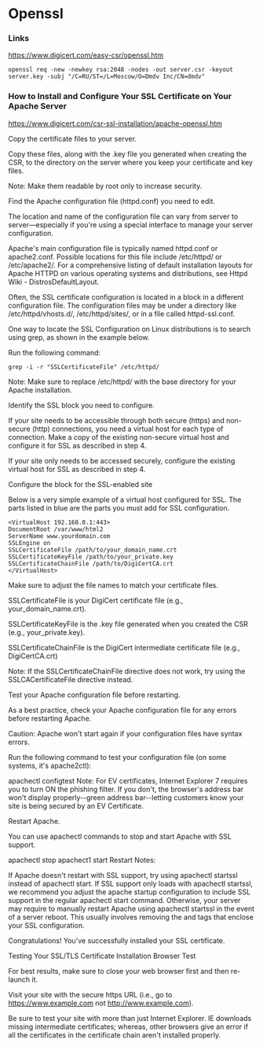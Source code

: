 # Openssl

### Links

https://www.digicert.com/easy-csr/openssl.htm

```
openssl req -new -newkey rsa:2048 -nodes -out server.csr -keyout server.key -subj "/C=RU/ST=/L=Moscow/O=Dmdv Inc/CN=dmdv"
```

### How to Install and Configure Your SSL Certificate on Your Apache Server
https://www.digicert.com/csr-ssl-installation/apache-openssl.htm


Copy the certificate files to your server.

Copy these files, along with the .key file you generated when creating the CSR, to the directory on the server where you keep your certificate and key files.

Note: Make them readable by root only to increase security.

Find the Apache configuration file (httpd.conf) you need to edit.

The location and name of the configuration file can vary from server to server—especially if you're using a special interface to manage your server configuration.

Apache's main configuration file is typically named httpd.conf or apache2.conf. Possible locations for this file include /etc/httpd/ or /etc/apache2/. For a comprehensive listing of default installation layouts for Apache HTTPD on various operating systems and distributions, see Httpd Wiki - DistrosDefaultLayout.

Often, the SSL certificate configuration is located in a <VirtualHost> block in a different configuration file. The configuration files may be under a directory like /etc/httpd/vhosts.d/, /etc/httpd/sites/, or in a file called httpd-ssl.conf.

One way to locate the SSL Configuration on Linux distributions is to search using grep, as shown in the example below.

Run the following command:

```
grep -i -r "SSLCertificateFile" /etc/httpd/
```
Note: Make sure to replace /etc/httpd/ with the base directory for your Apache installation.

Identify the SSL <VirtualHost> block you need to configure.

If your site needs to be accessible through both secure (https) and non-secure (http) connections, you need a virtual host for each type of connection. Make a copy of the existing non-secure virtual host and configure it for SSL as described in step 4.

If your site only needs to be accessed securely, configure the existing virtual host for SSL as described in step 4.

Configure the <VirtualHost> block for the SSL-enabled site

Below is a very simple example of a virtual host configured for SSL. The parts listed in blue are the parts you must add for SSL configuration.

```
<VirtualHost 192.168.0.1:443>
DocumentRoot /var/www/html2
ServerName www.yourdomain.com
SSLEngine on
SSLCertificateFile /path/to/your_domain_name.crt
SSLCertificateKeyFile /path/to/your_private.key
SSLCertificateChainFile /path/to/DigiCertCA.crt
</VirtualHost>
```
Make sure to adjust the file names to match your certificate files.

SSLCertificateFile is your DigiCert certificate file (e.g., your_domain_name.crt).

SSLCertificateKeyFile is the .key file generated when you created the CSR (e.g., your_private.key).

SSLCertificateChainFile is the DigiCert intermediate certificate file (e.g., DigiCertCA.crt)

Note: If the SSLCertificateChainFile directive does not work, try using the SSLCACertificateFile directive instead.

Test your Apache configuration file before restarting.

As a best practice, check your Apache configuration file for any errors before restarting Apache.

Caution: Apache won't start again if your configuration files have syntax errors.

Run the following command to test your configuration file (on some systems, it's apache2ctl):

apachectl configtest
Note: For EV certificates, Internet Explorer 7 requires you to turn ON the phishing filter. If you don't, the browser's address bar won't display properly--green address bar--letting customers know your site is being secured by an EV Certificate.

Restart Apache.

You can use apachectl commands to stop and start Apache with SSL support.

apachectl stop
apachect1 start
Restart Notes:

If Apache doesn't restart with SSL support, try using apachectl startssl instead of apachectl start. If SSL support only loads with apachectl startssl, we recommend you adjust the apache startup configuration to include SSL support in the regular apachectl start command. Otherwise, your server may require to manually restart Apache using apachectl startssl in the event of a server reboot. This usually involves removing the <IfDefine SSL> and </IfDefine> tags that enclose your SSL configuration.

Congratulations! You've successfully installed your SSL certificate.

Testing Your SSL/TLS Certificate Installation
Browser Test

For best results, make sure to close your web browser first and then re-launch it.

Visit your site with the secure https URL (i.e., go to https://www.example.com not http://www.example.com).

Be sure to test your site with more than just Internet Explorer. IE downloads missing intermediate certificates; whereas, other browsers give an error if all the certificates in the certificate chain aren't installed properly.
